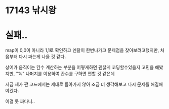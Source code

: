# 17143 낚시왕


# 실패..

map이 0,0이 아니라 1,1로 확인하고 멘탈이 한번나가고 문제점을 찾아보려고했지만, 처음부터 다시 짜는게 나을 것 같다.

상어가 움직이는 칸수 계산하는 부분을 어떻게하면 괜찮게 코딩할수있을지 고민을 해봤지만, "%" 나머지를 이용하여 칸수를 구하면 편할 것 같은데

지금 제가 짠 코드에서는 제대로 돌아가지 않아 조금 더 생각해보고 다시 문제를 해결해야겠다.

이걸 못 짜다니..